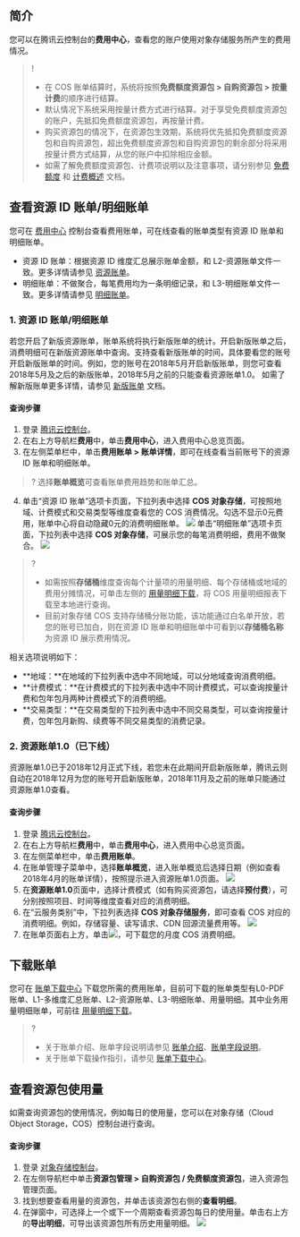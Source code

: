 ## 简介
您可以在腾讯云控制台的**费用中心**，查看您的账户使用对象存储服务所产生的费用情况。



>!
> - 在 COS 账单结算时，系统将按照**免费额度资源包 > 自购资源包 > 按量计费**的顺序进行结算。
>  - 默认情况下系统采用按量计费方式进行结算。对于享受免费额度资源包的账户，先抵扣免费额度资源包，再按量计费。
>  - 购买资源包的情况下，在资源包生效期，系统将优先抵扣免费额度资源包和自购资源包，超出免费额度资源包和自购资源包的剩余部分将采用按量计费方式结算，从您的账户中扣除相应金额。
> - 如需了解免费额度资源包、计费项说明以及注意事项，请分别参见 [免费额度](https://cloud.tencent.com/document/product/436/6240) 和 [计费概述](https://cloud.tencent.com/document/product/436/16871) 文档。



## 查看资源 ID 账单/明细账单


您可在 [费用中心](https://console.cloud.tencent.com/expense/overview) 控制台查看费用账单，可在线查看的账单类型有资源 ID 账单和明细账单。

- 资源 ID 账单：根据资源 ID 维度汇总展示账单金额，和 L2-资源账单文件一致。更多详情请参见 [资源账单](https://cloud.tencent.com/document/product/555/61403#.E8.B5.84.E6.BA.90.E8.B4.A6.E5.8D.95)。
- 明细账单：不做聚合，每笔费用均为一条明细记录，和 L3-明细账单文件一致。更多详情请参见 [明细账单](https://cloud.tencent.com/document/product/555/61403#.E6.98.8E.E7.BB.86.E8.B4.A6.E5.8D.95)。





<span id="XBZD"></span>

### 1. 资源 ID 账单/明细账单

若您开启了新版资源账单，账单系统将执行新版账单的统计。开启新版账单之后，消费明细可在新版资源账单中查询。支持查看新版账单的时间，具体要看您的账号开启新版账单的时间。例如，您的账号在2018年5月开启新版账单，则您可查看2018年5月及之后的新版账单，2018年5月之前的只能查看资源账单1.0。
如需了解新版账单更多详情，请参见 [新版账单](https://cloud.tencent.com/document/product/555/61402) 文档。

#### 查询步骤
1. 登录 [腾讯云控制台](https://console.cloud.tencent.com)。
2. 在右上方导航栏**费用**中，单击**费用中心**，进入费用中心总览页面。
3. 在左侧菜单栏中，单击**费用账单 > 账单详情**，即可在线查看当前账号下的资源 ID 账单和明细账单。
>? 选择**账单概览**可查看账单费用趋势和账单汇总。
>
4. 单击“资源 ID 账单”选项卡页面，下拉列表中选择 **COS 对象存储**，可按照地域、计费模式和交易类型等维度查看您的 COS 消费情况。勾选不显示0元费用，账单中心将自动隐藏0元的消费明细账单。
![](https://qcloudimg.tencent-cloud.cn/raw/ecd3f634e856efb1fe80b16dd061ce40.png)
单击“明细账单”选项卡页面，下拉列表中选择 **COS 对象存储**，可展示您的每笔消费明细，费用不做聚合。
![](https://qcloudimg.tencent-cloud.cn/raw/4ec5a3dd3b3bb03fa06970dac314fefa.png)
>? 
>- 如需按照**存储桶**维度查询每个计量项的用量明细、每个存储桶或地域的费用分摊情况，可单击左侧的 [用量明细下载](https://console.cloud.tencent.com/expense/bill/dosageDownload)，将 COS 用量明细报表下载至本地进行查询。
>- 目前对象存储 COS 支持存储桶分账功能，该功能通过白名单开放，若您的账号已加白，则在资源 ID 账单和明细账单中可看到以**存储桶名称**为资源 ID 展示费用情况。
>
相关选项说明如下：
 - **地域：**在地域的下拉列表中选中不同地域，可以分地域查询消费明细。
 - **计费模式：**在计费模式的下拉列表中选中不同计费模式，可以查询按量计费和包年包月两种计费模式下的消费明细。
 - **交易类型：**在交易类型的下拉列表中选中不同交易类型，可以查询按量计费，包年包月新购、续费等不同交易类型的消费记录。





<span id="JBZD"></span>
### 2. 资源账单1.0（已下线）


资源账单1.0已于2018年12月正式下线，若您未在此期间开启新版账单，腾讯云则自动在2018年12月为您的账号开启新版账单，2018年11月及之前的账单只能通过资源账单1.0查看。


#### 查询步骤

1. 登录 [腾讯云控制台](https://console.cloud.tencent.com)。
2. 在右上方导航栏**费用**中，单击**费用中心**，进入费用中心总览页面。
3. 在左侧菜单栏中，单击**费用账单**。
4. 在账单管理子菜单中，选择**账单概览**，进入账单概览后选择日期（例如查看2018年4月的账单详情），按照提示进入资源账单1.0页面。
![](https://qcloudimg.tencent-cloud.cn/raw/69448450aff187ae6b679ff812a1c146.png)
5. 在**资源账单1.0**页面中，选择计费模式（如有购买资源包，请选择**预付费**），可分别按照项目、时间等维度查看对应的消费明细。
6. 在“云服务类别”中，下拉列表选择 **COS 对象存储服务**，即可查看 COS 对应的消费明细。例如，存储容量、读写请求、CDN 回源流量费用等。
![](https://main.qcloudimg.com/raw/8da4b493880876c64ae1bd8d8798522c.jpg)
7. 在账单页面右上方，单击<img src="https://main.qcloudimg.com/raw/a62b1624cbabded9ada7f42549be5b44.png"  style="margin:0;">，可下载您的月度 COS 消费明细。


<span id="download"></span>

## 下载账单

您可在 [账单下载中心](https://console.cloud.tencent.com/expense/bill/downloadCenter) 下载您所需的费用账单，目前可下载的账单类型有L0-PDF账单、L1-多维度汇总账单、L2-资源账单、L3-明细账单、用量明细。其中业务用量明细账单，可前往 [用量明细下载](https://console.cloud.tencent.com/expense/bill/dosageDownload)。

>?
>- 关于账单介绍、账单字段说明请参见 [账单介绍](https://cloud.tencent.com/document/product/555/30250)、[账单字段说明](https://cloud.tencent.com/document/product/555/44144)。
>- 关于账单下载操作指引，请参见 [账单下载中心](https://cloud.tencent.com/document/product/555/67364)。

<span id="JYB"></span>
## 查看资源包使用量


如需查询资源包的使用情况，例如每日的使用量，您可以在对象存储（Cloud Object Storage，COS）控制台进行查询。


#### 查询步骤

1. 登录 [对象存储控制台](https://console.cloud.tencent.com/cos)。
2. 在左侧导航栏中单击**资源包管理 > 自购资源包 / 免费额度资源包**，进入资源包管理页面。
3. 找到想要查看用量的资源包，并单击该资源包右侧的**查看明细**。
4. 在弹窗中，可选择上一个或下一个周期查看资源包每日的使用量。单击右上方的**导出明细**，可导出该资源包所有历史用量明细。
![](https://qcloudimg.tencent-cloud.cn/raw/5aac48c5fed3481e90c4a142519ab6b4.png)






